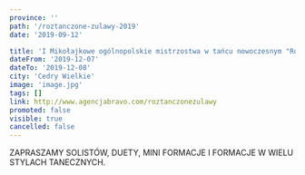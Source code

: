 ```yaml
---
province: ''
path: '/roztanczone-zulawy-2019'
date: '2019-09-12'

title: 'I Mikołajkowe ogólnopolskie mistrzostwa w tańcu nowoczesnym "Roztańczone żuławy"'
dateFrom: '2019-12-07'
dateTo: '2019-12-08'
city: 'Cedry Wielkie'
image: 'image.jpg'
tags: []
link: http://www.agencjabravo.com/roztanczonezulawy
promoted: false
visible: true
cancelled: false
---
```

ZAPRASZAMY SOLISTÓW, DUETY, MINI FORMACJE I FORMACJE W WIELU STYLACH TANECZNYCH.

